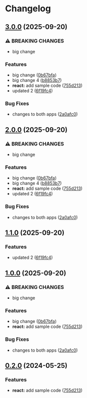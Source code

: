 # Changelog

## [3.0.0](https://github.com/guyderriman-ship-it/release-please-monorepo-example/compare/hello-react@v2.0.0...hello-react@v3.0.0) (2025-09-20)


### ⚠ BREAKING CHANGES

* big change

### Features

* big change ([0b67bfa](https://github.com/guyderriman-ship-it/release-please-monorepo-example/commit/0b67bfac8f16057b6748391e06f6294d34514839))
* big change 4 ([b8853b7](https://github.com/guyderriman-ship-it/release-please-monorepo-example/commit/b8853b7978d2edcdced3c1a1f4a0992e278b938c))
* **react:** add sample code ([755d213](https://github.com/guyderriman-ship-it/release-please-monorepo-example/commit/755d2133dde08b8e1aeb2012256ee58b934fc346))
* updated 2 ([6f19fc4](https://github.com/guyderriman-ship-it/release-please-monorepo-example/commit/6f19fc458ec8497dad255bab850ea766122a5db1))


### Bug Fixes

* changes to both apps ([2a0afc0](https://github.com/guyderriman-ship-it/release-please-monorepo-example/commit/2a0afc030b9987e0f6bf5cf0d9fd13d127e8f377))

## [2.0.0](https://github.com/guyderriman-ship-it/release-please-monorepo-example/compare/hello-react@v1.1.0...hello-react@v2.0.0) (2025-09-20)


### ⚠ BREAKING CHANGES

* big change

### Features

* big change ([0b67bfa](https://github.com/guyderriman-ship-it/release-please-monorepo-example/commit/0b67bfac8f16057b6748391e06f6294d34514839))
* big change 4 ([b8853b7](https://github.com/guyderriman-ship-it/release-please-monorepo-example/commit/b8853b7978d2edcdced3c1a1f4a0992e278b938c))
* **react:** add sample code ([755d213](https://github.com/guyderriman-ship-it/release-please-monorepo-example/commit/755d2133dde08b8e1aeb2012256ee58b934fc346))
* updated 2 ([6f19fc4](https://github.com/guyderriman-ship-it/release-please-monorepo-example/commit/6f19fc458ec8497dad255bab850ea766122a5db1))


### Bug Fixes

* changes to both apps ([2a0afc0](https://github.com/guyderriman-ship-it/release-please-monorepo-example/commit/2a0afc030b9987e0f6bf5cf0d9fd13d127e8f377))

## [1.1.0](https://github.com/guyderriman-ship-it/release-please-monorepo-example/compare/hello-react@v1.0.0...hello-react@v1.1.0) (2025-09-20)


### Features

* updated 2 ([6f19fc4](https://github.com/guyderriman-ship-it/release-please-monorepo-example/commit/6f19fc458ec8497dad255bab850ea766122a5db1))

## [1.0.0](https://github.com/guyderriman-ship-it/release-please-monorepo-example/compare/hello-react@v0.2.0...hello-react@v1.0.0) (2025-09-20)


### ⚠ BREAKING CHANGES

* big change

### Features

* big change ([0b67bfa](https://github.com/guyderriman-ship-it/release-please-monorepo-example/commit/0b67bfac8f16057b6748391e06f6294d34514839))
* **react:** add sample code ([755d213](https://github.com/guyderriman-ship-it/release-please-monorepo-example/commit/755d2133dde08b8e1aeb2012256ee58b934fc346))


### Bug Fixes

* changes to both apps ([2a0afc0](https://github.com/guyderriman-ship-it/release-please-monorepo-example/commit/2a0afc030b9987e0f6bf5cf0d9fd13d127e8f377))

## [0.2.0](https://github.com/amarjanica/release-please-monorepo-example/compare/hello-react-v0.1.0...hello-react@v0.2.0) (2024-05-25)


### Features

* **react:** add sample code ([755d213](https://github.com/amarjanica/release-please-monorepo-example/commit/755d2133dde08b8e1aeb2012256ee58b934fc346))
